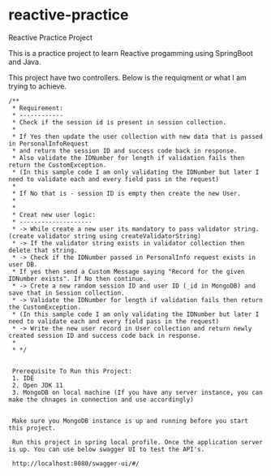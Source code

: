 # reactive-practice
Reactive Practice Project


This is a practice project to learn Reactive progamming using SpringBoot and Java.

This project have two controllers. Below is the requiqment or what I am trying to achieve.

    /**
     * Requirement:
     * ------------
     * Check if the session id is present in session collection.
     *
     * If Yes then update the user collection with new data that is passed in PersonalInfoRequest
     * and return the session ID and success code back in response.
     * Also validate the IDNumber for length if validation fails then return the CustomException.
     * (In this sample code I am only validating the IDNumber but later I need to validate each and every field pass in the request)
     *
     * If No that is - session ID is empty then create the new User.
     *
     *
     * Creat new user logic:
     * --------------------
     * -> While create a new user its mandatory to pass validator string. (create validator string using createValidatorString)
     * -> If the validator string exists in validator collection then delete that string.
     * -> Check if the IDNumber passed in PersonalInfo request exists in user DB.
     * If yes then send a Custom Message saying "Record for the given IDNumber exists". If No then continue.
     * -> Crete a new random session ID and user ID (_id in MongoDB) and save that in Session collection.
     * -> Validate the IDNumber for length if validation fails then return the CustomException.
     * (In this sample code I am only validating the IDNumber but later I need to validate each and every field pass in the request)
     * -> Write the new user record in User collection and return newly created session ID and success code back in response.
     *
     * */
     
     
     Prerequisite To Run this Project:
     1. IDE
     2. Open JDK 11
     3. MongoDB on local machine (If you have any server instance, you can make the chnages in connection and use accordingly)
     
     
     Make sure you MongoDB instance is up and running before you start this project.
     
     Run this project in spring local profile. Once the application server is up. You can use below swagger UI to test the API's.
     
     http://localhost:8080/swagger-ui/#/
     
     
